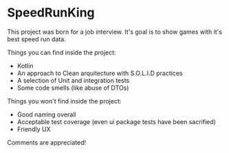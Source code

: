 # SpeedRunKing

This project was born for a job interview. It's goal is to show games with it's best speed run data.

Things you can find inside the project:
- Kotlin
- An approach to Clean arquitecture with S.O.L.I.D practices
- A selection of Unit and integration tests
- Some code smells (like abuse of DTOs)

Things you won't find inside the project:
- Good naming overall
- Acceptable test coverage (even ui package tests have been sacrified)
- Friendly UX



Comments are appreciated!
